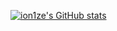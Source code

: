 [![ion1ze's GitHub stats](https://github-readme-stats.vercel.app/api?username=ion1ze)](https://github.com/ion1ze)
